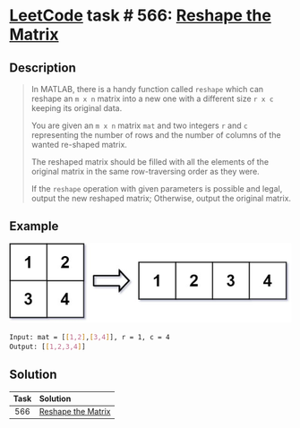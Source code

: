 # [LeetCode][leetcode] task # 566: [Reshape the Matrix][task]

Description
-----------

> In MATLAB, there is a handy function called `reshape` which can reshape an `m x n` matrix
> into a new one with a different size `r x c` keeping its original data.
> 
> You are given an `m x n` matrix `mat` and two integers `r` and `c`
> representing the number of rows and the number of columns of the wanted re-shaped matrix.
> 
> The reshaped matrix should be filled with all the elements of the original matrix
> in the same row-traversing order as they were.
> 
> If the `reshape` operation with given parameters is possible and legal,
> output the new reshaped matrix; Otherwise, output the original matrix.

 Example
-------

![matrix.png](image/matrix.png)

```sh
Input: mat = [[1,2],[3,4]], r = 1, c = 4
Output: [[1,2,3,4]]
```

Solution
--------

| Task | Solution                       |
|:----:|:-------------------------------|
| 566  | [Reshape the Matrix][solution] |


[leetcode]: <http://leetcode.com/>
[task]: <https://leetcode.com/problems/reshape-the-matrix/>
[solution]: <https://github.com/wellaxis/witalis-jkit/blob/main/module/tasks/src/main/java/com/witalis/jkit/tasks/core/task/leetcode/h6/p566/option/Practice.java>
